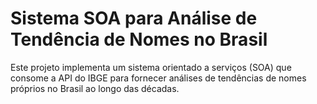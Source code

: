 # Sistema SOA para Análise de Tendência de Nomes no Brasil

Este projeto implementa um sistema orientado a serviços (SOA) que consome a API do IBGE para fornecer análises de tendências de nomes próprios no Brasil ao longo das décadas.
